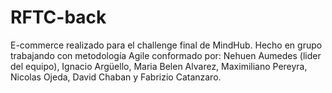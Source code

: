 # RFTC-back
E-commerce realizado para el challenge final de MindHub. Hecho en grupo trabajando con metodología Agile conformado por: Nehuen Aumedes (lider del equipo), Ignacio Argüello, Maria Belen Alvarez, Maximiliano Pereyra, Nicolas Ojeda, David Chaban y Fabrizio Catanzaro.
